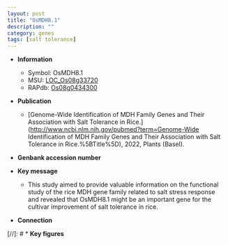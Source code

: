 ```yaml
---
layout: post
title: "OsMDH8.1"
description: ""
category: genes
tags: [salt tolerance]
---
```


* **Information**  
    + Symbol: OsMDH8.1  
    + MSU: [LOC_Os08g33720](http://rice.uga.edu/cgi-bin/ORF_infopage.cgi?orf=LOC_Os08g33720)  
    + RAPdb: [Os08g0434300](https://rapdb.dna.affrc.go.jp/locus/?name=Os08g0434300)  

* **Publication**  
    + [Genome-Wide Identification of MDH Family Genes and Their Association with Salt Tolerance in Rice.](http://www.ncbi.nlm.nih.gov/pubmed?term=Genome-Wide Identification of MDH Family Genes and Their Association with Salt Tolerance in Rice.%5BTitle%5D), 2022, Plants (Basel).

* **Genbank accession number**  

* **Key message**  
    + This study aimed to provide valuable information on the functional study of the rice MDH gene family related to salt stress response and revealed that OsMDH8.1 might be an important gene for the cultivar improvement of salt tolerance in rice.

* **Connection**  

[//]: # * **Key figures**  


